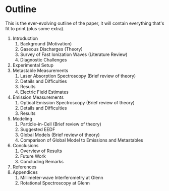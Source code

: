 Outline
=======

This is the ever-evolving outline of the paper, it will contain
everything that's fit to print (plus some extra).

1. Introduction
    1. Background (Motivation)
    2. Gaseous Discharges (Theory)
    3. Survey of Fast Ionization Waves (Literature Review)
    4. Diagnostic Challenges
2. Experimental Setup
3. Metastable Measurements
    1. Laser Absorption Spectroscopy (Brief review of theory)
    2. Details and Difficulties
    3. Results
    4. Electric Field Estimates
4. Emission Measurements
    1. Optical Emission Spectroscopy (Brief review of theory)
    2. Details and Difficulties
    3. Results
5. Modeling
    1. Particle-in-Cell (Brief review of theory)
    2. Suggested EEDF
    3. Global Models (Brief review of theory)
    4. Comparison of Global Model to Emissions and Metastables
6. Conclusions
    1. Overview of Results
    2. Future Work
    3. Concluding Remarks
7. References
8. Appendices
    1. Millimeter-wave Interferometry at Glenn
    2. Rotational Spectroscopy at Glenn
